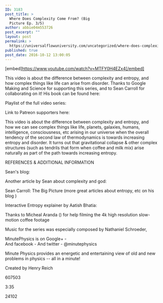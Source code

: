 ```yaml
---
ID: 3183
post_title: >
  Where Does Complexity Come From? (Big
  Picture Ep. 3/5)
author: abbie04m553726
post_excerpt: ""
layout: post
permalink: >
  https://universalflowuniversity.com/uncategorized/where-does-complexity-come-from-big-picture-ep-3-5/
published: true
post_date: 2016-10-12 13:00:05
---
```

[embed]https://www.youtube.com/watch?v=MTFY0H4EZx4[/embed]<br>
<p>This video is about the difference between complexity and entropy, and how complex things like life can arise from disorder. Thanks to Google Making and Science for supporting this series, and to Sean Carroll for collaborating on it! His book can be found here: 

Playlist of the full video series: 

Link to Patreon supporters here: 

This video is about the difference between complexity and entropy, and how we can see complex things like life, planets, galaxies, humans, intelligence, consciousness, etc arising in our universe when the overall tendency of the second law of thermodynamics is towards increasing entropy and disorder. It turns out that gravitational collapse & other complex structures (such as tendrils that form when coffee and milk mix) arise naturally as part of the path towards increasing entropy.

REFERENCES & ADDITIONAL INFORMATION

Sean's blog: 

Another article by Sean about complexity and god: 

Sean Carroll: The Big Picture
(more great articles about entropy, etc on his blog )

Interactive Entropy explainer by Aatish Bhatia: 

Thanks to Micheal Aranda () for help filming the 4k high resolution slow-motion coffee footage

Music for the series was especially composed by Nathaniel Schroeder, 

MinutePhysics is on Google+ -  
And facebook - 
And twitter - @minutephysics

Minute Physics provides an energetic and entertaining view of old and new problems in physics -- all in a minute!

Created by Henry Reich</p>
<p>607503</p>
<p>3:35</p>
<p>24102</p>
<br></br>